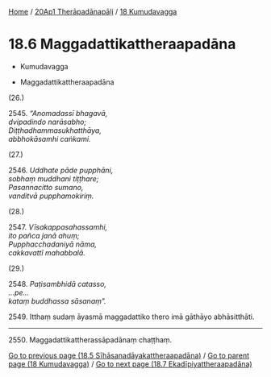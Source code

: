 
[Home](/) / [20Ap1 Therāpadānapāḷi](...md) / [18 Kumudavagga](../20Ap1/18.md)

# 18.6 Maggadattikattheraapadāna

* Kumudavagga

* Maggadattikattheraapadāna

(26.)

2545\. _“Anomadassī bhagavā,_  
_dvipadindo narāsabho;_  
_Diṭṭhadhammasukhatthāya,_  
_abbhokāsamhi caṅkami._  


(27.)

2546\. _Uddhate pāde pupphāni,_  
_sobhaṃ muddhani tiṭṭhare;_  
_Pasannacitto sumano,_  
_vanditvā pupphamokiriṃ._  


(28.)

2547\. _Vīsakappasahassamhi,_  
_ito pañca janā ahuṃ;_  
_Pupphacchadaniyā nāma,_  
_cakkavattī mahabbalā._  


(29.)

2548\. _Paṭisambhidā catasso,_  
_…pe…_  
_kataṃ buddhassa sāsanaṃ”._  


2549\. Itthaṃ sudaṃ āyasmā maggadattiko thero imā gāthāyo abhāsitthāti.

---

2550\. Maggadattikattherassāpadānaṃ chaṭṭhaṃ.



[Go to previous page (18.5 Sīhāsanadāyakattheraapadāna)](18.5.md) / [Go to parent page (18 Kumudavagga)](../20Ap1/18.md) / [Go to next page (18.7 Ekadīpiyattheraapadāna)](18.7.md)


